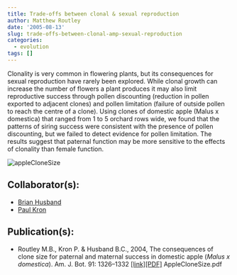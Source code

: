 ```yaml
---
title: Trade-offs between clonal & sexual reproduction
author: Matthew Routley
date: '2005-08-13'
slug: trade-offs-between-clonal-amp-sexual-reproduction
categories:
  - evolution
tags: []
---
```


<p>Clonality is very common in flowering plants, but its consequences for sexual reproduction have rarely been explored. While clonal growth can increase the number of flowers a plant produces it may also limit reproductive success through pollen discounting (reduction in pollen exported to adjacent clones) and pollen limitation (failure of outside pollen to reach the centre of a clone). Using clones of domestic apple (<span class="SpeciesName">Malus x domestica</span>) that ranged from 1 to 5 orchard rows wide, we found that the patterns of siring success were consistent with the presence of pollen discounting, but we failed to detect evidence for pollen limitation. The results suggest that paternal function may be more sensitive to the effects of clonality than female function.</p>

![appleCloneSize](/images/appleCloneSize.jpg)

<h2>Collaborator(s):</h2>

<ul>
<li><a href="https://www.uoguelph.ca/ib/husband">Brian Husband</a></li>
<li><a href="https://www.husbandlab.ca/people/paul-kron.html">Paul Kron</a></li>
</ul>
<h2>Publication(s):</h2>

<ul>
<li>Routley M.B., Kron P. &amp; Husband B.C., 2004, The consequences of clone size for paternal and maternal success in domestic apple (<em>Malus x domestica</em>). Am. J. Bot. 91: 1326–1332&#160;<a href="http://www.amjbot.org/cgi/content/abstract/91/9/1326">[link]</a><a href="https://s3.amazonaws.com/mroutley_public/AppleCloneSize.pdf">[PDF]</a> AppleCloneSize.pdf</li>
</ul>